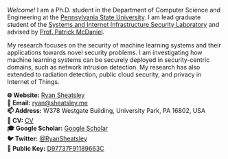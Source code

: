 _Welcome!_ I am a Ph.D. student in the Department of Computer Science and
Engineering at the [Pennsylvania State University](https://www.eecs.psu.edu). I
am lead graduate student of the [Systems and Internet Infrastructure Security
Laboratory](https://cybersecurity.psu.edu) and advised by [Prof. Patrick
McDaniel](http://patrickmcdaniel.org).

My research focuses on the security of machine learning systems and their
applications towards novel security problems. I am investigating how machine
learning systems can be securely deployed in security-centric domains, such as
network intrusion detection. My research has also extended to radiation
detection, public cloud security, and privacy in Internet of Things.

**🌐 Website:** [Ryan Sheatsley](https://sheatsley.me)\
**📧 Email:** [ryan@sheatsley.me](mailto:ryan@sheatsley.me)\
**📫 Address:** W378 Westgate Building, University Park, PA 16802, USA\
**📃 CV:** [CV](https://sheatsley.me/cv.pdf)\
**🎓 Google Scholar:** [Google
Scholar](https://scholar.google.co.uk/citations?user=BIl9HXgAAAAJ&hl=en)\
**🐦 Twitter:** [@RyanSheatsley](https://twtter.com/ryansheatsley)\
**🔑 Public Key:** [D97737F91189663C](https://sheatsley.me/public.gpg)
